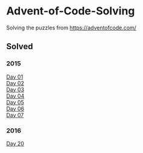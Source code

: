 # Advent-of-Code-Solving

Solving the puzzles from https://adventofcode.com/

## Solved

### 2015

[Day 01](events/2015/day-01/)\
[Day 02](events/2015/day-02/)\
[Day 03](events/2015/day-03/)\
[Day 04](events/2015/day-04/)\
[Day 05](events/2015/day-05/)\
[Day 06](events/2015/day-06/)\
[Day 07](events/2015/day-07/)

### 2016

[Day 20](events/2016/day-20/)
